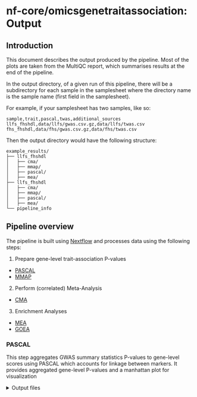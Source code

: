 # nf-core/omicsgenetraitassociation: Output

## Introduction

This document describes the output produced by the pipeline. Most of the plots are taken from the MultiQC report, which summarises results at the end of the pipeline.

In the output directory, of a given run of this pipeline, there will be a subdirectory for each sample in the samplesheet where the directory name is the sample name (first field in the samplesheet).

For example, if your samplesheet has two samples, like so:

```raw
sample,trait,pascal,twas,additional_sources
llfs_fhshdl,data/llfs/gwas.csv.gz,data/llfs/twas.csv
fhs_fhshdl,data/fhs/gwas.csv.gz,data/fhs/twas.csv
```

Then the output directory would have the following structure:

```raw
example_results/
├── llfs_fhshdl
│   ├── cma/
│   ├── mmap/
│   ├── pascal/
│   ├── mea/
├── llfs_fhshdl
│   ├── cma/
│   ├── mmap/
│   ├── pascal/
│   ├── mea/
└── pipeline_info
```

## Pipeline overview

The pipeline is built using [Nextflow](https://www.nextflow.io/) and processes data using the following steps:

1. Prepare gene-level trait-association P-values

- [PASCAL](#pascal)
- [MMAP](#mmap)

2. Perform (correlated) Meta-Analysis

- [CMA](#cma)

3. Enrichment Analyses

- [MEA](#mea)
- [GOEA](#mea)

### PASCAL

This step aggregates GWAS summary statistics P-values to gene-level scores using PASCAL which accounts for linkage between markers. It provides aggregated gene-level P-values and a manhattan plot for visualization

<details markdown="1">
<summary>Output files</summary>

- `pascal/`
  - `pascal_out.tsv`: PASCAL gene-level P-values
  - `manhattan_plot.png`: manhattan plot

### MMAP

This step uses MMAP to perform linear mixed model analysis using gene expression as the main predictor and the trait as the outcome variable. It provides a directory of LMM results for each gene as well as a parsed output as a single csv file.

<details markdown="1">
<summary>Output files</summary>

- `mmap/`
  - `mmap/`: directory containing single-gene results
  - `parsed_output_mmap_results.csv`: parsed output file

### CMA

This step performs correlated meta-analysis using the CMA package. It provides an output file with the meta P-value and a matrix of tetrachoric correlation coefficients.

<details markdown="1">
<summary>Output files</summary>

- `cma/`
  - `CMA_meta.csv`: file with meta p-value
  - `tetrachor_sigma.txt`: tetrachoric correlations between input datasets

### MEA

This step performs module and gene ontology (GO) enrichment analyses. It provides summaries of each enrichment analysis.

<details markdown="1">
<summary>Output files</summary>

- `mea/`
  - `master_summary_<sample>.csv`: master summary file with all enrichment analysis results

### Pipeline information

<details markdown="1">
<summary>Output files</summary>

- `pipeline_info/`
  - Reports generated by Nextflow: `execution_report.html`, `execution_timeline.html`, `execution_trace.txt` and `pipeline_dag.dot`/`pipeline_dag.svg`.
  - Reports generated by the pipeline: `pipeline_report.html`, `pipeline_report.txt` and `software_versions.yml`. The `pipeline_report*` files will only be present if the `--email` / `--email_on_fail` parameter's are used when running the pipeline.
  - Reformatted samplesheet files used as input to the pipeline: `samplesheet.valid.csv`.
  - Parameters used by the pipeline run: `params.json`.

</details>

[Nextflow](https://www.nextflow.io/docs/latest/tracing.html) provides excellent functionality for generating various reports relevant to the running and execution of the pipeline. This will allow you to troubleshoot errors with the running of the pipeline, and also provide you with other information such as launch commands, run times and resource usage.
